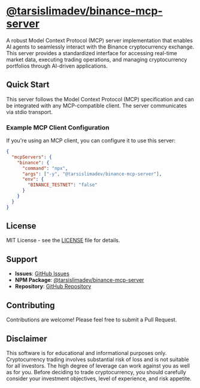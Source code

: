 # [@tarsislimadev/binance-mcp-server](https://github.com/tarsislimadev/binance-mcp-server)

A robust Model Context Protocol (MCP) server implementation that enables AI agents to seamlessly interact with the Binance cryptocurrency exchange. This server provides a standardized interface for accessing real-time market data, executing trading operations, and managing cryptocurrency portfolios through AI-driven applications.

## Quick Start

This server follows the Model Context Protocol (MCP) specification and can be integrated with any MCP-compatible client. The server communicates via stdio transport.

### Example MCP Client Configuration

If you're using an MCP client, you can configure it to use this server:

```json
{
  "mcpServers": {
    "binance": {
      "command": "npx",
      "args": ["-y", "@tarsislimadev/binance-mcp-server"],
      "env": {
        "BINANCE_TESTNET": "false"
      }
    }
  }
}
```

## License

MIT License - see the [LICENSE](LICENSE) file for details.

## Support

- **Issues**: [GitHub Issues](https://github.com/tarsislimadev/binance-mcp-server/issues)
- **NPM Package**: [@tarsislimadev/binance-mcp-server](https://www.npmjs.com/package/@tarsislimadev/binance-mcp-server)
- **Repository**: [GitHub Repository](https://github.com/tarsislimadev/binance-mcp-server)

## Contributing

Contributions are welcome! Please feel free to submit a Pull Request.

## Disclaimer

This software is for educational and informational purposes only. Cryptocurrency trading involves substantial risk of loss and is not suitable for all investors. The high degree of leverage can work against you as well as for you. Before deciding to trade cryptocurrency, you should carefully consider your investment objectives, level of experience, and risk appetite.
